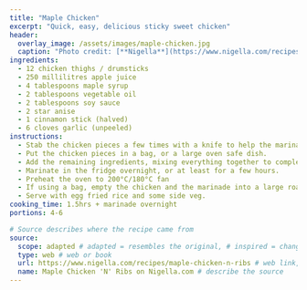 ```yaml
---
title: "Maple Chicken"
excerpt: "Quick, easy, delicious sticky sweet chicken"
header:
  overlay_image: /assets/images/maple-chicken.jpg
  caption: "Photo credit: [**Nigella**](https://www.nigella.com/recipes/maple-chicken-n-ribs)"
ingredients: 
  - 12 chicken thighs / drumsticks
  - 250 millilitres apple juice
  - 4 tablespoons maple syrup
  - 2 tablespoons vegetable oil
  - 2 tablespoons soy sauce
  - 2 star anise
  - 1 cinnamon stick (halved)
  - 6 cloves garlic (unpeeled)
instructions:
  - Stab the chicken pieces a few times with a knife to help the marinade penitrate.
  - Put the chicken pieces in a bag, or a large oven safe dish.
  - Add the remaining ingredients, mixing everything together to completely coat the chicken.
  - Marinate in the fridge overnight, or at least for a few hours.
  - Preheat the oven to 200°C/180°C fan
  - If using a bag, empty the chicken and the marinade into a large roasting dish. Turn the chicken pieces so they are skin side up and put in the oven for about an hour and a quarter. The chicken should go a nice dark brown and the skin should crisp up on top.
  - Serve with egg fried rice and some side veg.
cooking_time: 1.5hrs + marinade overnight
portions: 4-6

# Source describes where the recipe came from
source:
  scope: adapted # adapted = resembles the original, # inspired = changed a lot
  type: web # web or book
  url: https://www.nigella.com/recipes/maple-chicken-n-ribs # web link, or book purchase link
  name: Maple Chicken 'N' Ribs on Nigella.com # describe the source
---
```


